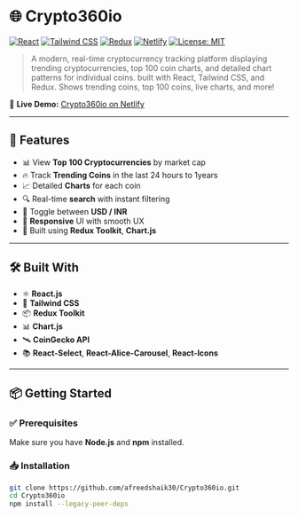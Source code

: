 # 🌐 Crypto360io

[![React](https://img.shields.io/badge/React-18.2.0-61DAFB?logo=react&logoColor=white)](https://reactjs.org/)
[![Tailwind CSS](https://img.shields.io/badge/TailwindCSS-3.4.1-38B2AC?logo=tailwindcss&logoColor=white)](https://tailwindcss.com/)
[![Redux](https://img.shields.io/badge/Redux-Toolkit-764ABC?logo=redux&logoColor=white)](https://redux-toolkit.js.org/)
[![Netlify](https://img.shields.io/badge/Hosted%20on-Netlify-00C7B7?logo=netlify&logoColor=white)](https://www.netlify.com/)
[![License: MIT](https://img.shields.io/badge/License-MIT-yellow.svg)](https://opensource.org/licenses/MIT)

> A modern, real-time cryptocurrency tracking platform displaying trending cryptocurrencies, top 100 coin charts, and detailed chart patterns for individual coins. built with React, Tailwind CSS, and Redux. Shows trending coins, top 100 coins, live charts, and more!

🔗 **Live Demo:** [Crypto360io on Netlify](https://crypto360io.netlify.app)

---

## 🚀 Features

- 📊 View **Top 100 Cryptocurrencies** by market cap
- 🔥 Track **Trending Coins** in the last 24 hours to 1years
- 📈 Detailed **Charts** for each coin
- 🔍 Real-time **search** with instant filtering
- 🔄 Toggle between **USD / INR**
- 📱 **Responsive** UI with smooth UX
- 🎯 Built using **Redux Toolkit**, **Chart.js**

---

## 🛠️ Built With

- ⚛️ **React.js**
- 🎨 **Tailwind CSS**
- 📦 **Redux Toolkit**
- 📊 **Chart.js**
- 🛰️ **CoinGecko API**
- 📚 **React-Select**, **React-Alice-Carousel**, **React-Icons**

---

## 📦 Getting Started

### ✅ Prerequisites

Make sure you have **Node.js** and **npm** installed.

### 📥 Installation

```bash
git clone https://github.com/afreedshaik30/Crypto360io.git
cd Crypto360io
npm install --legacy-peer-deps
